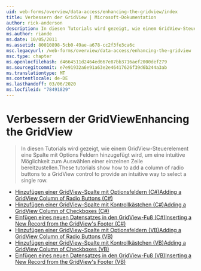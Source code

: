 ```yaml
---
uid: web-forms/overview/data-access/enhancing-the-gridview/index
title: Verbessern der GridView | Microsoft-Dokumentation
author: rick-anderson
description: In diesen Tutorials wird gezeigt, wie einem GridView-Steuerelement eine Spalte mit Options Feldern hinzugefügt wird, um eine intuitive Möglichkeit zum Auswählen einer einzelnen Zeile bereitzustellen.
ms.author: riande
ms.date: 10/05/2011
ms.assetid: 80010898-5cb0-49ae-a678-cc2f3fe3ca6c
msc.legacyurl: /web-forms/overview/data-access/enhancing-the-gridview
msc.type: chapter
ms.openlocfilehash: d4664511d2464ed667e87bb3716aef2000def279
ms.sourcegitcommit: e7e91932a6e91a63e2e46417626f39d6b244a3ab
ms.translationtype: MT
ms.contentlocale: de-DE
ms.lasthandoff: 03/06/2020
ms.locfileid: "78491829"
---
```

# <a name="enhancing-the-gridview"></a><span data-ttu-id="8336c-103">Verbessern der GridView</span><span class="sxs-lookup"><span data-stu-id="8336c-103">Enhancing the GridView</span></span>

> <span data-ttu-id="8336c-104">In diesen Tutorials wird gezeigt, wie einem GridView-Steuerelement eine Spalte mit Options Feldern hinzugefügt wird, um eine intuitive Möglichkeit zum Auswählen einer einzelnen Zeile bereitzustellen.</span><span class="sxs-lookup"><span data-stu-id="8336c-104">These tutorials show how to add a column of radio buttons to a GridView control to provide an intuitive way to select a single row.</span></span>

- [<span data-ttu-id="8336c-105">Hinzufügen einer GridView-Spalte mit Optionsfeldern (C#)</span><span class="sxs-lookup"><span data-stu-id="8336c-105">Adding a GridView Column of Radio Buttons (C#)</span></span>](adding-a-gridview-column-of-radio-buttons-cs.md)
- [<span data-ttu-id="8336c-106">Hinzufügen einer GridView-Spalte mit Kontrollkästchen (C#)</span><span class="sxs-lookup"><span data-stu-id="8336c-106">Adding a GridView Column of Checkboxes (C#)</span></span>](adding-a-gridview-column-of-checkboxes-cs.md)
- [<span data-ttu-id="8336c-107">Einfügen eines neuen Datensatzes in den GridView-Fuß (C#)</span><span class="sxs-lookup"><span data-stu-id="8336c-107">Inserting a New Record from the GridView's Footer (C#)</span></span>](inserting-a-new-record-from-the-gridview-s-footer-cs.md)
- [<span data-ttu-id="8336c-108">Hinzufügen einer GridView-Spalte mit Optionsfeldern (VB)</span><span class="sxs-lookup"><span data-stu-id="8336c-108">Adding a GridView Column of Radio Buttons (VB)</span></span>](adding-a-gridview-column-of-radio-buttons-vb.md)
- [<span data-ttu-id="8336c-109">Hinzufügen einer GridView-Spalte mit Kontrollkästchen (VB)</span><span class="sxs-lookup"><span data-stu-id="8336c-109">Adding a GridView Column of Checkboxes (VB)</span></span>](adding-a-gridview-column-of-checkboxes-vb.md)
- [<span data-ttu-id="8336c-110">Einfügen eines neuen Datensatzes in den GridView-Fuß (VB)</span><span class="sxs-lookup"><span data-stu-id="8336c-110">Inserting a New Record from the GridView's Footer (VB)</span></span>](inserting-a-new-record-from-the-gridview-s-footer-vb.md)
